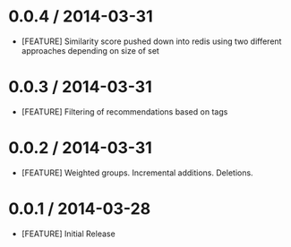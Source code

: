 # 0.0.4 / 2014-03-31
* [FEATURE] Similarity score pushed down into redis using two different approaches depending on size of set

# 0.0.3 / 2014-03-31
* [FEATURE] Filtering of recommendations based on tags

# 0.0.2 / 2014-03-31
* [FEATURE] Weighted groups. Incremental additions. Deletions.

# 0.0.1 / 2014-03-28
* [FEATURE] Initial Release
